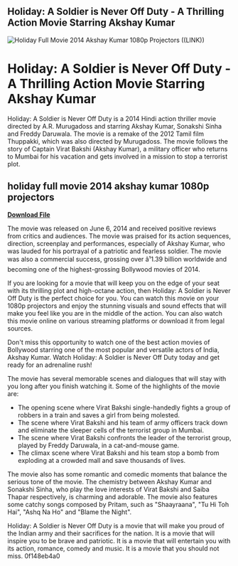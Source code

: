 ## Holiday: A Soldier is Never Off Duty - A Thrilling Action Movie Starring Akshay Kumar

 
![Holiday Full Movie 2014 Akshay Kumar 1080p Projectors ((LINK))](https://encrypted-tbn2.gstatic.com/images?q=tbn:ANd9GcSsKzjkO18xZHVKGfousQJYct2lRiDRFtLvlc5XKaRC6koQYmKMTQKPCpg)

 
# Holiday: A Soldier is Never Off Duty - A Thrilling Action Movie Starring Akshay Kumar
 
Holiday: A Soldier is Never Off Duty is a 2014 Hindi action thriller movie directed by A.R. Murugadoss and starring Akshay Kumar, Sonakshi Sinha and Freddy Daruwala. The movie is a remake of the 2012 Tamil film Thuppakki, which was also directed by Murugadoss. The movie follows the story of Captain Virat Bakshi (Akshay Kumar), a military officer who returns to Mumbai for his vacation and gets involved in a mission to stop a terrorist plot.
 
## holiday full movie 2014 akshay kumar 1080p projectors


[**Download File**](https://www.google.com/url?q=https%3A%2F%2Ftiurll.com%2F2tKB0M&sa=D&sntz=1&usg=AOvVaw1f8jGDfxg9aO5CTtD-Yeg1)

 
The movie was released on June 6, 2014 and received positive reviews from critics and audiences. The movie was praised for its action sequences, direction, screenplay and performances, especially of Akshay Kumar, who was lauded for his portrayal of a patriotic and fearless soldier. The movie was also a commercial success, grossing over â¹1.39 billion worldwide and becoming one of the highest-grossing Bollywood movies of 2014.
 
If you are looking for a movie that will keep you on the edge of your seat with its thrilling plot and high-octane action, then Holiday: A Soldier is Never Off Duty is the perfect choice for you. You can watch this movie on your 1080p projectors and enjoy the stunning visuals and sound effects that will make you feel like you are in the middle of the action. You can also watch this movie online on various streaming platforms or download it from legal sources.
 
Don't miss this opportunity to watch one of the best action movies of Bollywood starring one of the most popular and versatile actors of India, Akshay Kumar. Watch Holiday: A Soldier is Never Off Duty today and get ready for an adrenaline rush!
  
The movie has several memorable scenes and dialogues that will stay with you long after you finish watching it. Some of the highlights of the movie are:
 
- The opening scene where Virat Bakshi single-handedly fights a group of robbers in a train and saves a girl from being molested.
- The scene where Virat Bakshi and his team of army officers track down and eliminate the sleeper cells of the terrorist group in Mumbai.
- The scene where Virat Bakshi confronts the leader of the terrorist group, played by Freddy Daruwala, in a cat-and-mouse game.
- The climax scene where Virat Bakshi and his team stop a bomb from exploding at a crowded mall and save thousands of lives.

The movie also has some romantic and comedic moments that balance the serious tone of the movie. The chemistry between Akshay Kumar and Sonakshi Sinha, who play the love interests of Virat Bakshi and Saiba Thapar respectively, is charming and adorable. The movie also features some catchy songs composed by Pritam, such as "Shaayraana", "Tu Hi Toh Hai", "Ashq Na Ho" and "Blame the Night".
 
Holiday: A Soldier is Never Off Duty is a movie that will make you proud of the Indian army and their sacrifices for the nation. It is a movie that will inspire you to be brave and patriotic. It is a movie that will entertain you with its action, romance, comedy and music. It is a movie that you should not miss.
 0f148eb4a0
